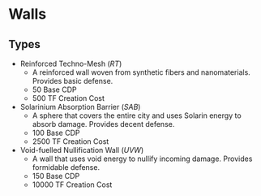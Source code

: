 # Walls
## Types
* Reinforced Techno-Mesh (*RT*)
	* A reinforced wall woven from synthetic fibers and nanomaterials. Provides basic defense.
	* 50 Base CDP
	* 500 TF Creation Cost
* Solarinium Absorption Barrier (*SAB*)
	* A sphere that covers the entire city and uses Solarin energy to absorb damage. Provides decent defense.
	* 100 Base CDP
	* 2500 TF Creation Cost
* Void-fuelled Nullification Wall (*UVW*)
	* A wall that uses void energy to nullify incoming damage. Provides formidable defense.
	* 150 Base CDP
	* 10000 TF Creation Cost
